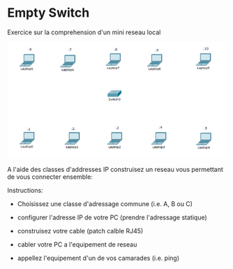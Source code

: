 # Empty Switch


Exercice sur la comprehension d'un mini reseau local

![alt tag](./EmptySwitch.png)

A l'aide des classes d'addresses IP construisez un reseau vous permettant de vous connecter ensemble:

Instructions:

* Choisissez une classe d'adressage commune (i.e. A, B ou C)

* configurer l'adresse IP de votre PC (prendre l'adressage statique)

* construisez votre cable (patch calble RJ45)

* cabler votre PC a l'equipement de reseau

* appellez l'equipement d'un de vos camarades (i.e. ping)


